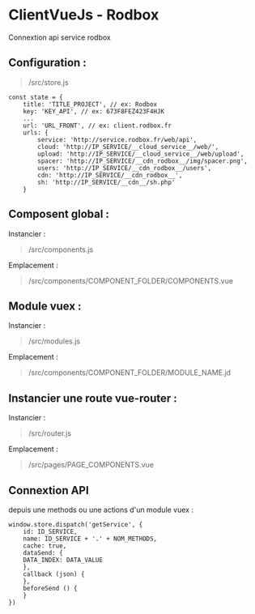 # ClientVueJs - Rodbox
Connextion api service rodbox

## Configuration :
> /src/store.js
```
const state = {
	title: 'TITLE_PROJECT', // ex: Rodbox
	key: 'KEY_API', // ex: 673F8FEZ423F4HJK
	...
	url: 'URL_FRONT', // ex: client.rodbox.fr
	urls: {
		service: 'http://service.rodbox.fr/web/api',
	    cloud: 'http://IP_SERVICE/__cloud_service__/web/',
	    upload: 'http://IP_SERVICE/__cloud_service__/web/upload',
	    spacer: 'http://IP_SERVICE/__cdn_rodbox__/img/spacer.png',
	    users: 'http://IP_SERVICE/__cdn_rodbox__/users',
	    cdn: 'http://IP_SERVICE/__cdn_rodbox__',
	    sh: 'http://IP_SERVICE/__cdn__/sh.php'
	}
```

## Composent global :
Instancier : 
> /src/components.js

Emplacement :
>/src/components/COMPONENT_FOLDER/COMPONENTS.vue


## Module vuex :
Instancier :
> /src/modules.js

Emplacement :
>/src/components/COMPONENT_FOLDER/MODULE_NAME.jd

## Instancier une route vue-router :
Instancier :
> /src/router.js

Emplacement :
> /src/pages/PAGE_COMPONENTS.vue

## Connextion API
depuis une methods ou une actions d'un module vuex :
```
window.store.dispatch('getService', {
	id: ID_SERVICE,
	name: ID_SERVICE + '.' + NOM_METHODS,
	cache: true,
	dataSend: {
	DATA_INDEX: DATA_VALUE        
	},
	callback (json) {
	},
	beforeSend () {
	}
})
```